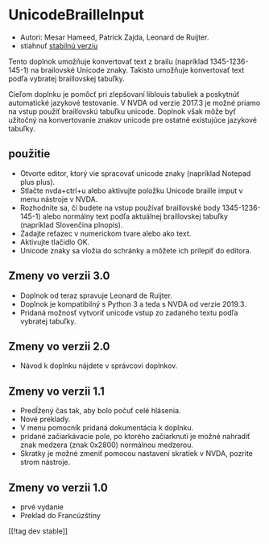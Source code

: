 # UnicodeBrailleInput #

* Autori: Mesar Hameed, Patrick Zajda, Leonard de Ruijter.
* stiahnuť [stabilnú verziu][1]

Tento doplnok umožňuje konvertovať text z brailu (napríklad 1345-1236-145-1)
na brailovské Unicode znaky. Takisto umožňuje konvertovať text podľa
vybratej braillovskej tabuľky.

Cieľom doplnku je pomôcť pri zlepšovaní liblouis tabuliek a poskytnúť
automatické jazykové testovanie. V NVDA od verzie 2017.3 je možné priamo na
vstup použiť braillovskú tabuľku unicode. Doplnok však môže byť užitočný na
konvertovanie znakov unicode pre ostatné existujúce jazykové tabuľky.

## použitie

* Otvorte editor, ktorý vie spracovať unicode znaky (napríklad Notepad plus
  plus).
* Stlačte nvda+ctrl+u alebo aktivujte položku Unicode braille imput v menu
  nástroje v NVDA.
* Rozhodnite sa, či budete na vstup používať braillovské body
  1345-1236-145-1) alebo normálny text podľa aktuálnej braillovskej tabuľky
  (napríklad Slovenčina plnopis).
* Zadajte reťazec v numerickom tvare alebo ako text.
* Aktivujte tlačidlo OK.
* Unicode znaky sa vložia do schránky a môžete ich prilepiť do editora.

## Zmeny vo verzii 3.0

* Doplnok od teraz spravuje Leonard de Ruijter.
* Doplnok je kompatibilný s Python 3 a teda s NVDA od verzie 2019.3.
* Pridaná možnosť vytvoriť unicode vstup zo zadaného textu podľa vybratej
  tabuľky.

## Zmeny vo verzii 2.0

* Návod k doplnku nájdete v správcovi doplnkov.

## Zmeny vo verzii 1.1 ##

* Predĺžený čas tak, aby bolo počuť celé hlásenia.
* Nové preklady.
* V menu pomocník pridaná dokumentácia k doplnku.
* pridané začiarkávacie pole, po ktorého začiarknutí je možné nahradiť znak
  medzera (znak 0x2800) normálnou medzerou.
* Skratky je možné zmeniť pomocou nastavení skratiek v NVDA, pozrite strom
  nástroje.

## Zmeny vo verzii 1.0 ##

* prvé vydanie
* Preklad do Francúzštiny

[[!tag dev stable]]

[1]: https://addons.nvda-project.org/files/get.php?file=ubi
